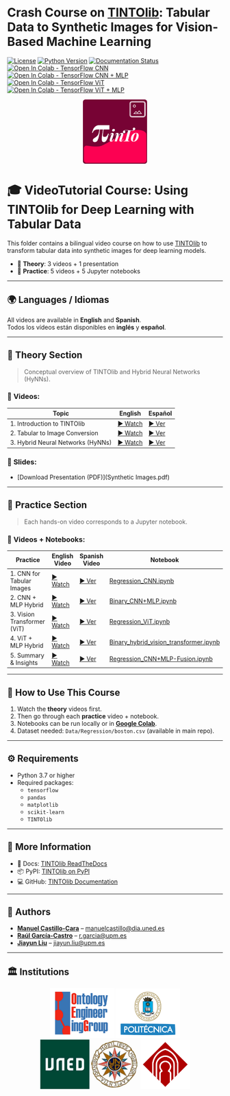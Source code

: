 # Crash Course on [TINTOlib](https://tintolib.readthedocs.io/en/latest/): Tabular Data to Synthetic Images for Vision-Based Machine Learning

[![License](https://img.shields.io/badge/license-Apache%202.0-blue)](https://github.com/oeg-upm/TINTOlib-Documentation/blob/main/LICENSE)
[![Python Version](https://img.shields.io/badge/Python-3.7%20%7C%203.8%20%7C%203.9%20%7C%203.10%20%7C%203.11-blue)](https://pypi.python.org/pypi/)
[![Documentation Status](https://readthedocs.org/projects/morph-kgc/badge/?version=latest)](https://tintolib.readthedocs.io/en/latest/)
[![Open In Colab - TensorFlow CNN](https://colab.research.google.com/assets/colab-badge.svg)](https://colab.research.google.com/github/DCY1117/ECAI2024-Material/blob/main/Notebooks/Challenge/Tensorflow_Regression_CNN.ipynb)
[![Open In Colab - TensorFlow CNN + MLP](https://colab.research.google.com/assets/colab-badge.svg)](https://colab.research.google.com/github/DCY1117/ECAI2024-Material/blob/main/Notebooks/Challenge/Tensorflow_Regression_CNN%2BMLP.ipynb)
[![Open In Colab - TensorFlow ViT](https://colab.research.google.com/assets/colab-badge.svg)](https://colab.research.google.com/github/DCY1117/ECAI2024-Material/blob/main/Notebooks/Challenge/Tensorflow_Regression_ViT.ipynb)
[![Open In Colab - TensorFlow ViT + MLP](https://colab.research.google.com/assets/colab-badge.svg)](https://colab.research.google.com/github/DCY1117/ECAI2024-Material/blob/main/Notebooks/Challenge/Tensorflow_Regression_ViT%2BMLP.ipynb)

<div align="center">
  <img src="3_Images/logo.svg" alt="TINTO Logo" width="150">
</div>


# 🎓 VideoTutorial Course: Using TINTOlib for Deep Learning with Tabular Data

This folder contains a bilingual video course on how to use [TINTOlib](https://tintolib.readthedocs.io/en/latest/) to transform tabular data into synthetic images for deep learning models.

- 📘 **Theory**: 3 videos + 1 presentation
- 🧪 **Practice**: 5 videos + 5 Jupyter notebooks

---

## 🌍 Languages / Idiomas

All videos are available in **English** and **Spanish**.  
Todos los vídeos están disponibles en **inglés** y **español**.

---

## 📘 Theory Section

> Conceptual overview of TINTOlib and Hybrid Neural Networks (HyNNs).

### 🎥 **Videos**:

| **Topic** | **English** | **Español** |
|-------|---------|---------|
| 1. Introduction to TINTOlib | <a href="https://unedo365-my.sharepoint.com/:v:/g/personal/manuelcastillo_dia_uned_es/EYyRgFA4wkRImzfsIajrm4kB4e2XPWLh-6KDcegmwN_ziA?e=DzJriP" target="_blank">▶ Watch</a> | <a href="https://unedo365-my.sharepoint.com/:v:/g/personal/manuelcastillo_dia_uned_es/ER46i3hDhjROs5jA2PTBYlIBWYRv2RvfFftiazuWAMYB4A?e=rS2EaY" target="_blank">▶ Ver</a> |
| 2. Tabular to Image Conversion | <a href="https://unedo365-my.sharepoint.com/:v:/g/personal/manuelcastillo_dia_uned_es/EQOX6cRQpQNKs-UzphXwoSwBFpk_akzzzpNpwGePfXfN7A?e=BVEOkk" target="_blank">▶ Watch</a> | <a href="https://unedo365-my.sharepoint.com/:v:/g/personal/manuelcastillo_dia_uned_es/EbnmjOEGO3BJilXLHKLsIkIB9RPHvF_L8ilzIu0bM2wuKg?e=sw48sa" target="_blank">▶ Ver</a> |
| 3. Hybrid Neural Networks (HyNNs) | <a href="https://unedo365-my.sharepoint.com/:v:/g/personal/manuelcastillo_dia_uned_es/ER70DDUBQS5PgmPsAFLZQawBCadBT-u1ioYk6K99DE037w?e=vGW1gD" target="_blank">▶ Watch</a> | <a href="https://unedo365-my.sharepoint.com/:v:/g/personal/manuelcastillo_dia_uned_es/ESYi7l3y2zxFnVeUmAiHn-gB1d5xc6yWBhTFBWJuLBvSzQ?e=tMCD2h" target="_blank">▶ Ver</a> |

### 📄 **Slides**:

- [Download Presentation (PDF)](Synthetic Images.pdf)

---

## 🧪 Practice Section

> Each hands-on video corresponds to a Jupyter notebook.

### 🎥 **Videos + Notebooks**:


| **Practice** | **English Video** | **Spanish Video** | **Notebook** |
|----------|----------------|----------------|----------|
| 1. CNN for Tabular Images | <a href="https://unedo365-my.sharepoint.com/:v:/g/personal/manuelcastillo_dia_uned_es/EYcr2dyZl15PhQDp9pKwhlgBAhHUPNaldzNz3tKvKxA73g?e=7GVg9i" target="_blank">▶ Watch</a> | <a href="https://unedo365-my.sharepoint.com/:v:/g/personal/manuelcastillo_dia_uned_es/EYi2s6QVpUdDmmaOEVva_WgBnD0i5fgwRT6rK_LQ3vSK_A?e=fifZhE" target="_blank">▶ Ver</a> | [Regression_CNN.ipynb](Regression_CNN.ipynb) |
| 2. CNN + MLP Hybrid | <a href="https://unedo365-my.sharepoint.com/:v:/g/personal/manuelcastillo_dia_uned_es/EaQS83hu6zFOnHV-ae3qq0UBX9gXEVXUrVA6pZdq4OAM_A?e=p58axn" target="_blank">▶ Watch</a> | <a href="https://unedo365-my.sharepoint.com/:v:/g/personal/manuelcastillo_dia_uned_es/Ea2TWDMKPv1ElDkYF62xxHgBPZoMXPwYfgp96Fjv2TPxTw?e=KIadzh" target="_blank">▶ Ver</a> | [Binary_CNN+MLP.ipynb](Binary_CNN+MLP.ipynb) |
| 3. Vision Transformer (ViT) | <a href="https://unedo365-my.sharepoint.com/:v:/g/personal/manuelcastillo_dia_uned_es/Een_RZLruZtAg4hERmEQDBABW_1RgRhIeWWctgUBp8_ciw?e=PLVmk6" target="_blank">▶ Watch</a> | <a href="https://unedo365-my.sharepoint.com/:v:/g/personal/manuelcastillo_dia_uned_es/EeY6NzdTCKNOjlaloTNL_gwB-cRstNgHIf2BVpfNu9bWPQ?e=9RP6hO" target="_blank">▶ Ver</a> | [Regression_ViT.ipynb](Regression_ViT.ipynb) |
| 4. ViT + MLP Hybrid | <a href="https://unedo365-my.sharepoint.com/:v:/g/personal/manuelcastillo_dia_uned_es/EX1yftlhomtFvYk0J_xVgc4B1aYmyb7Zusk_9YEWSkcjWQ?e=3vm72R" target="_blank">▶ Watch</a> | <a href="https://unedo365-my.sharepoint.com/:v:/g/personal/manuelcastillo_dia_uned_es/EQqgV5Et0P1GnPQmnfhsPyYB2bEUxjh-2RrN73gH1Z-NVg?e=rdu7Qs" target="_blank">▶ Ver</a> | [Binary_hybrid_vision_transformer.ipynb](Binary_hybrid_vision_transformer.ipynb) |
| 5. Summary & Insights | <a href="https://unedo365-my.sharepoint.com/:v:/g/personal/manuelcastillo_dia_uned_es/EQkaGoPthfhIjZ6G7XOkliMB1Cj81hxme2oSfhVmNYed4A?e=h90uM4" target="_blank">▶ Watch</a> | <a href="https://unedo365-my.sharepoint.com/:v:/g/personal/manuelcastillo_dia_uned_es/EXmz8zE81KdDtaqofCfxPXIB-nqxu3JTXyHevf5z9kzODQ?e=npk3X3" target="_blank">▶ Ver</a> | [Regression_CNN+MLP-Fusion.ipynb](Regression_CNN+MLP-Fusion.ipynb) |

---

## 🧭 How to Use This Course

1. Watch the **theory** videos first.
2. Then go through each **practice** video + notebook.
3. Notebooks can be run locally or in **[Google Colab](https://colab.research.google.com/)**.
4. Dataset needed: `Data/Regression/boston.csv` (available in main repo).

---

## ⚙️ Requirements

- Python 3.7 or higher
- Required packages:
  - `tensorflow`
  - `pandas`
  - `matplotlib`
  - `scikit-learn`
  - `TINTOlib`

---

## 🔗 More Information

- 📘 Docs: [TINTOlib ReadTheDocs](https://tintolib.readthedocs.io/en/latest/)
- 📦 PyPI: [TINTOlib on PyPI](https://pypi.org/project/TINTOlib/)
- 💻 GitHub: [TINTOlib Documentation](https://github.com/oeg-upm/TINTOlib-Documentation)

---

## 👥 Authors

- **[Manuel Castillo-Cara](https://github.com/manwestc)** – [manuelcastillo@dia.uned.es](mailto:manuelcastillo@dia.uned.es)  
- **[Raúl García-Castro](https://github.com/rgcmme)** – [r.garcia@upm.es](mailto:r.garcia@upm.es)  
- **[Jiayun Liu](https://github.com/DCY1117)** – [jiayun.liu@upm.es](mailto:jiayun.liu@upm.es)

---

## 🏛️ Institutions

<p align="center">
  <kbd><img src="../3_Images/logo-oeg.png" width="150"></kbd>
  <kbd><img src="../3_Images/logo-upm.png" width="150"></kbd>
  <kbd><img src="../3_Images/logo-uned-.jpg" width="231"></kbd>
  <kbd><img src="../3_Images/logo-uclm.png" width="115"></kbd>
</p>